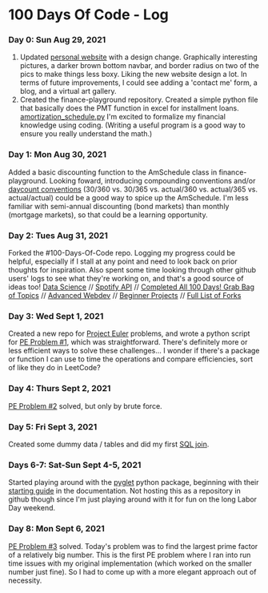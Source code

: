 # 100 Days Of Code - Log

### Day 0: Sun Aug 29, 2021

1. Updated [personal website](https://lenaerickson.com/) with a design change. Graphically interesting pictures, a darker brown bottom navbar, and border radius on two of the pics to make things less boxy. Liking the new website design a lot. In terms of future improvements, I could see adding a 'contact me' form, a blog, and a virtual art gallery.
2. Created the finance-playground repository. Created a simple python file that basically does the PMT function in excel for installment loans. [amortization_schedule.py](https://github.com/lecerick/finance-playground/blob/main/amortization_schedule.py) I'm excited to formalize my financial knowledge using coding. (Writing a useful program is a good way to ensure you really understand the math.)

### Day 1: Mon Aug 30, 2021

Added a basic discounting function to the AmSchedule class in finance-playground. Looking foward, introducing compounding conventions and/or [daycount conventions](https://www.investopedia.com/terms/d/daycount.asp) (30/360 vs. 30/365 vs. actual/360 vs. actual/365 vs. actual/actual) could be a good way to spice up the AmSchedule. I'm less familiar with semi-annual discounting (bond markets) than monthly (mortgage markets), so that could be a learning opportunity.

### Day 2: Tues Aug 31, 2021

Forked the #100-Days-Of-Code repo. Logging my progress could be helpful, especially if I stall at any point and need to look back on prior thoughts for inspiration. Also spent some time looking through other github users' logs to see what they're working on, and that's a good source of ideas too! [Data Science](https://github.com/emiliehwolf/100-days-of-code/blob/master/log.md) // [Spotify API](https://github.com/miukimiu/100-days-of-code/blob/master/log.md) // [Completed All 100 Days! Grab Bag of Topics](https://github.com/Mmgfrog/100-days-of-code/blob/master/log.md) // [Advanced Webdev](https://github.com/nativedone/100-days-of-code/blob/master/log.md) // [Beginner Projects](https://github.com/rachaelcodes/100-days-of-code/blob/master/log2017.md) // [Full List of Forks](https://github.com/kallaway/100-days-of-code/network/members)

### Day 3: Wed Sept 1, 2021

Created a new repo for [Project Euler](https://projecteuler.net/archives) problems, and wrote a python script for [PE Problem #1](https://github.com/lecerick/project-euler/blob/main/problem001.py), which was straightforward. There's definitely more or less efficient ways to solve these challenges... I wonder if there's a package or function I can use to time the operations and compare efficiencies, sort of like they do in LeetCode? 

### Day 4: Thurs Sept 2, 2021

[PE Problem #2](https://github.com/lecerick/project-euler/blob/main/problem002.py) solved, but only by brute force.

### Day 5: Fri Sept 3, 2021

Created some dummy data / tables and did my first [SQL join](https://github.com/lecerick/finance-playground/blob/main/joins.sql).

### Days 6-7: Sat-Sun Sept 4-5, 2021

Started playing around with the [pyglet](https://github.com/pyglet/pyglet) python package, beginning with their [starting guide](https://pyglet.readthedocs.io/en/latest/programming_guide/quickstart.html) in the documentation. Not hosting this as a repository in github though since I'm just playing around with it for fun on the long Labor Day weekend.

### Day 8: Mon Sept 6, 2021

[PE Problem #3](https://github.com/lecerick/project-euler/blob/main/problem003.py) solved. Today's problem was to find the largest prime factor of a relatively big number. This is the first PE problem where I ran into run time issues with my original implementation (which worked on the smaller number just fine). So I had to come up with a more elegant approach out of necessity. 
